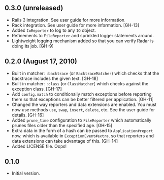 ## 0.3.0 (unreleased)

  - Rails 3 integration. See user guide for more information.
  - Rack integration. See user guide for more information. [GH-13]
  - Added `IoReporter` to log to any `IO` object.
  - Refinements to `FileReporter` and sprinkled logger statements around.
  - Lightweight logging mechanism added so that you can verify Radar is doing
    its job. [GH-9]

## 0.2.0 (August 17, 2010)

  - Built in matcher: `:backtrace` (or `BacktraceMatcher`) which checks that
    the backtrace includes the given text. [GH-18]
  - Built in matcher: `:class` (or `ClassMatcher`) which checks against the
    exception class. [GH-17]
  - Add `config.match` to conditionally match exceptions before reporting
    them so that exceptions can be better filtered per application. [GH-11]
  - Changed the way reporters and data extensions are enabled. You must now
    use methods `use`, `swap`, `insert`, `delete`, etc. See the user guide
    for details. [GH-16]
  - Added `prune_time` configuration to `FileReporter` which automatically prunes
    files older than the specified age. [GH-15]
  - Extra data in the form of a hash can be passed to `Application#report` now,
    which is available in `ExceptionEvent#extra`, so that reporters and data
    extensions can take advantage of this. [GH-14]
  - Added LICENSE file. Oops!

## 0.1.0

  - Initial version.
